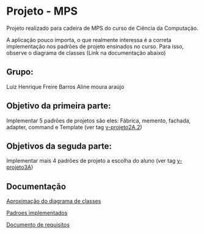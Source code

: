 # Projeto - MPS

Projeto realizado para cadeira de MPS do curso de Ciência da Computação.

A aplicação pouco importa, o que realmente interessa é a correta implementação nos padrões de projeto ensinados no curso. Para isso, observe o diagrama de classes (Link na documentação abaixo)

## Grupo:
Luiz Henrique Freire Barros
Aline moura araújo

## Objetivo da primeira parte:
Implementar 5 padrões de projetos
são eles: Fábrica, memento, fachada, adapter, command e Template
(ver tag [v-projeto2A.2](https://github.com/luizhenriquefbb/MPS-Projeto2A/tree/v-projeto2A.2))

## Objetivos da seguda parte:
Implementar mais 4 padrões de projeto a escolha do aluno
(ver tag [v-projeto3A](https://github.com/luizhenriquefbb/MPS-Projeto2A/tree/v-projeto3A))


## Documentação
[Aproximação do diagrama de classes](https://drive.google.com/file/d/1U6aQPqVAuq7iZH28ikVrhZVkXVMk5tPA/view?usp=sharing)

[Padroes implementados](https://docs.google.com/document/d/1dhHwknbDX4uUXwOyA5goC7Ko5eyiwriv9GA6v2CodJQ/edit?usp=sharing)

[Documento de requisitos](https://docs.google.com/document/d/1QD3sGFuXDfwpiaw0cX0CIo8JnXZFtd2B8MDuc_mVZ1g/edit?usp=sharing)